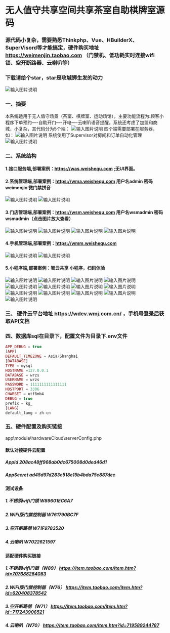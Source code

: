 # 无人值守共享空间共享茶室自助棋牌室源码
### 源代码小复杂，需要熟悉Thinkphp、Vue、HBuilderX、SuperVisord等才能搞定，硬件购买地址 https://weimenjin.taobao.com （门禁机、低功耗实时连接wifi锁、空开断路器、云喇叭等）
### 下载请给个star，star是攻城狮生发的动力
![输入图片说明](images/image.png)

### 一、摘要
本系统适用于无人值守场景（茶室、棋牌室、运动场馆），主要功能流程为:顾客小程序下单预约—-自助开门—-开电—-云喇叭语音提醒。系统还考虑了加盟和商城，小复杂，其代码分为5个端：
![输入图片说明](images/image1.png)
四个端需要部署在服务器，如：
![输入图片说明](images/image2.png)
系统使用了Supervisor对房间和订单自动化管理
![输入图片说明](images/image3.png)

### 二、系统结构
#### 1.接口服务端,部署案例：https://was.weishequ.com ;无UI界面。

#### 2.系统管理端,部署案例：https://wma.weishequ.com 用户名admin 密码weimenjin 微门禁拼音
![输入图片说明](images/image4.png)
![输入图片说明](images/image5.png)

#### 3.门店管理端,部署案例：https://wsm.weishequ.com 用户名wsmadmin 密码wsmadmin（点击图片放大查看）
![输入图片说明](images/image6.png)
![输入图片说明](images/image7.png)
![输入图片说明](images/image8.png)
![输入图片说明](images/image9.png)

#### 4.手机管理端,部署案例：https://wmm.weishequ.com
![输入图片说明](images/image10.png)
![输入图片说明](images/image11.png)
#### 5.小程序端,部署案例：智云共享 小程序，扫码体验
![输入图片说明](images/image12.png)
![输入图片说明](images/image13.png)
![输入图片说明](images/image14.png)
![输入图片说明](images/image15.png)
![输入图片说明](images/image16.png)
![输入图片说明](images/image17.png)
![输入图片说明](images/image18.png)
![输入图片说明](images/image19.png)
![输入图片说明](images/image20.png)
![输入图片说明](images/image21.png)
![输入图片说明](images/image22.png)
![输入图片说明](images/image23.png)
![输入图片说明](images/image24.png)
### 三、 硬件云平台地址 https://wdev.wmj.com.cn/ ，手机号登录后获取API文档
### 四、数据库sql在目录下，配置文件为目录下.env文件

```php 
APP_DEBUG = true
[APP]
DEFAULT_TIMEZONE = Asia/Shanghai
[DATABASE]
TYPE = mysql
HOSTNAME =127.0.0.1
DATABASE = wrzs
USERNAME = wrzs
PASSWORD = 1111111111111111
HOSTPORT = 3306
CHARSET = utf8mb4
DEBUG = true
prefix = kg_
[LANG]
default_lang = zh-cn
```
### 五、硬件配置及购买链接

app\module\hardwareCloud\serverConfig.php
#### 默认对接硬件云配置
##### AppId 208ac48ff968ab0dc675008d0ded46d1
##### AppSecret ad45d97d283c518e15b4bda75c887dec

#### 测试设备
##### 1.不锈钢wifi门锁     W89601EC6A7
##### 2.WiFi版门禁控制器   W761790BC7F
##### 3.空开断路器 W71F9783520
##### 4.云喇叭 W7022621597


#### 适配硬件购买链接
##### 1.不锈钢wifi门锁（W89） https://item.taobao.com/item.htm?id=707688264083

##### 2.WiFi版门禁控制器（W76）  https://item.taobao.com/item.htm?id=620408378542

##### 3.空开断路器（W71） https://item.taobao.com/item.htm?id=717243906521

##### 4.云喇叭（W70） https://item.taobao.com/item.htm?id=719589244787
